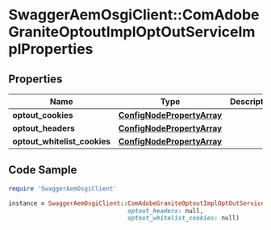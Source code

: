 # SwaggerAemOsgiClient::ComAdobeGraniteOptoutImplOptOutServiceImplProperties

## Properties

Name | Type | Description | Notes
------------ | ------------- | ------------- | -------------
**optout_cookies** | [**ConfigNodePropertyArray**](ConfigNodePropertyArray.md) |  | [optional] 
**optout_headers** | [**ConfigNodePropertyArray**](ConfigNodePropertyArray.md) |  | [optional] 
**optout_whitelist_cookies** | [**ConfigNodePropertyArray**](ConfigNodePropertyArray.md) |  | [optional] 

## Code Sample

```ruby
require 'SwaggerAemOsgiClient'

instance = SwaggerAemOsgiClient::ComAdobeGraniteOptoutImplOptOutServiceImplProperties.new(optout_cookies: null,
                                 optout_headers: null,
                                 optout_whitelist_cookies: null)
```


